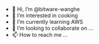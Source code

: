 - 👋 Hi, I’m @bitware-wanghe
- 👀 I’m interested in cooking
- 🌱 I’m currently learning AWS
- 💞️ I’m looking to collaborate on ...
- 📫 How to reach me ...

<!---
bitware-wanghe/bitware-wanghe is a ✨ special ✨ repository because its `README.md` (this file) appears on your GitHub profile.
You can click the Preview link to take a look at your changes.
--->
